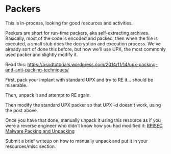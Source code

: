 # Packers
This is in-process, looking for good resources and activities.

Packers are short for run-time packers, aka self-extracting archives. Basically, most of the code is encoded and packed, then when the file is executed, a small stub does the decryption and execution process. We've already sort of done this before, but now we'll use UPX, the most commonly used packer and slightly modify it.

Read this: <https://bsodtutorials.wordpress.com/2014/11/14/upx-packing-and-anti-packing-techniques/>

First, pack your implant with standard UPX and try to RE it... should be miserable.

Then, unpack it and attempt to RE again.

Then modify the standard UPX packer so that UPX -d doesn't work, using the post above. 

Once you have that done, manually unpack it using this resource as if you were a reverse engineer who didn't know how you had modified it: 
[RPISEC Malware Packing and Unpacking](https://github.com/RPISEC/Malware/blob/master/Lectures/09_Packers_and_Unpacking/09_Packers_and_Unpacking.pdf)


Submit a brief writeup on how to manually unpack and put it in your resources/misc section.